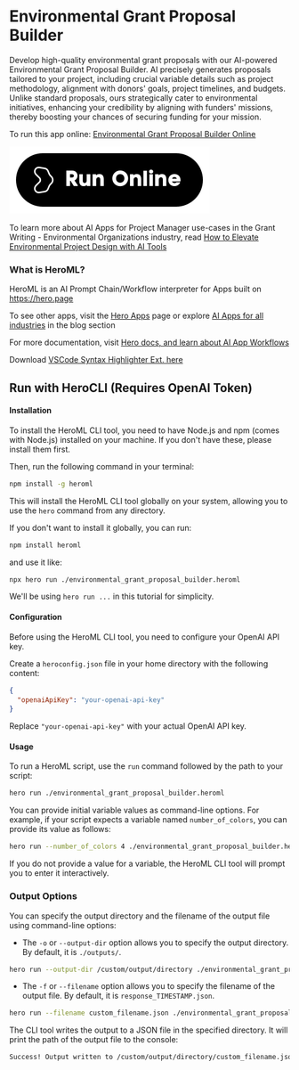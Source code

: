 # Environmental Grant Proposal Builder

Develop high-quality environmental grant proposals with our AI-powered Environmental Grant Proposal Builder. AI precisely generates proposals tailored to your project, including crucial variable details such as project methodology, alignment with donors' goals, project timelines, and budgets. Unlike standard proposals, ours strategically cater to environmental initiatives, enhancing your credibility by aligning with funders' missions, thereby boosting your chances of securing funding for your mission.

To run this app online: [Environmental Grant Proposal Builder Online](https://hero.page/app/environmental-grant-proposal-builder-tailored-ai-powered-environmental-grant-proposals/TFb1eVwCtLqMCddN36t5)

[![Run Environmental Grant Proposal Builder Online](/assets/run.svg)](https://hero.page/app/environmental-grant-proposal-builder-tailored-ai-powered-environmental-grant-proposals/TFb1eVwCtLqMCddN36t5)

To learn more about AI Apps for Project Manager use-cases in the Grant Writing - Environmental Organizations industry, read [How to Elevate Environmental Project Design with AI Tools](https://hero.page/blog/ai/grant-writing-environmental-organizations/how-to-elevate-environmental-project-design-with-ai-tools/170914)

### What is HeroML?
HeroML is an AI Prompt Chain/Workflow interpreter for Apps built on https://hero.page 

To see other apps, visit the [Hero Apps](https://hero.page/apps) page or explore [AI Apps for all industries](https://hero.page/blog) in the blog section

For more documentation, visit [Hero docs, and learn about AI App Workflows](https://hero.page/tutorials/introduction-to-heroml)

Download [VSCode Syntax Highlighter Ext. here](https://marketplace.visualstudio.com/items?itemName=hero-page.heroml)

## Run with HeroCLI (Requires OpenAI Token)

#### Installation

To install the HeroML CLI tool, you need to have Node.js and npm (comes with Node.js) installed on your machine. If you don't have these, please install them first. 

Then, run the following command in your terminal:

```bash
npm install -g heroml
```

This will install the HeroML CLI tool globally on your system, allowing you to use the `hero` command from any directory.

If you don't want to install it globally, you can run:

```bash
npm install heroml
```

and use it like:

```bash
npx hero run ./environmental_grant_proposal_builder.heroml
```

We'll be using `hero run ...` in this tutorial for simplicity.

#### Configuration

Before using the HeroML CLI tool, you need to configure your OpenAI API key. 

Create a `heroconfig.json` file in your home directory with the following content:

```json
{
  "openaiApiKey": "your-openai-api-key"
}
```

Replace `"your-openai-api-key"` with your actual OpenAI API key.

#### Usage

To run a HeroML script, use the `run` command followed by the path to your script:

```bash
hero run ./environmental_grant_proposal_builder.heroml
```

You can provide initial variable values as command-line options. For example, if your script expects a variable named `number_of_colors`, you can provide its value as follows:

```bash
hero run --number_of_colors 4 ./environmental_grant_proposal_builder.heroml
```

If you do not provide a value for a variable, the HeroML CLI tool will prompt you to enter it interactively.

### Output Options

You can specify the output directory and the filename of the output file using command-line options:

- The `-o` or `--output-dir` option allows you to specify the output directory. By default, it is `./outputs/`.

```bash
hero run --output-dir /custom/output/directory ./environmental_grant_proposal_builder.heroml
```

- The `-f` or `--filename` option allows you to specify the filename of the output file. By default, it is `response_TIMESTAMP.json`.

```bash
hero run --filename custom_filename.json ./environmental_grant_proposal_builder.heroml
```

The CLI tool writes the output to a JSON file in the specified directory. It will print the path of the output file to the console:

```bash
Success! Output written to /custom/output/directory/custom_filename.json
```

